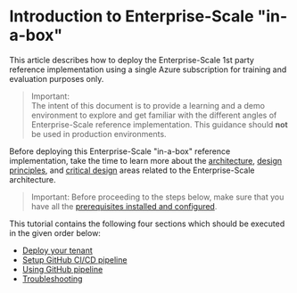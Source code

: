 # Introduction to Enterprise-Scale "in-a-box"

This article describes how to deploy the Enterprise-Scale 1st party reference implementation using a single Azure subscription for training and evaluation purposes only.

> Important:  
> The intent of this document is to provide a learning and a demo environment to explore and get familiar with the different angles of Enterprise-Scale reference implementation. This guidance should **not** be used in production environments.

Before deploying this Enterprise-Scale "in-a-box" reference implementation, take the time to learn more about the [architecture](https://docs.microsoft.com/en-us/azure/cloud-adoption-framework/ready/enterprise-scale/architecture), [design principles](https://docs.microsoft.com/en-us/azure/cloud-adoption-framework/ready/enterprise-scale/design-principles), and [critical design](https://docs.microsoft.com/en-us/azure/cloud-adoption-framework/ready/enterprise-scale/design-guidelines#critical-design-areas) areas related to the Enterprise-Scale architecture.

>Important:
>Before proceeding to the steps below, make sure that you have all the [prerequisites installed and configured](../Deploy/getting-started.md).

This tutorial contains the following four sections which should be executed in the given order below:

* [Deploy your tenant](./deploy-tenant.md)
* [Setup GitHub CI/CD pipeline](./setup-git-cicd.md)
* [Using GitHub pipeline](./use-git-pipeline.md)
* [Troubleshooting](./troubleshooting.md)

